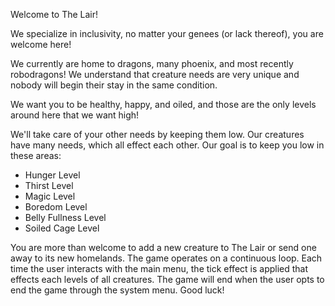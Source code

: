 Welcome to The Lair!

We specialize in inclusivity, no matter your genees (or lack thereof), you are welcome here!

We currently are home to dragons, many phoenix, and most recently robodragons!  We understand that creature needs are very unique and nobody will begin their stay in the same condition.

We want you to be healthy, happy, and oiled, and those are the only levels around here that we want high!

We'll take care of your other needs by keeping them low.  Our creatures have many needs, which all effect each other.  Our goal is to keep you low in these areas:

* Hunger Level
* Thirst Level
* Magic Level
* Boredom Level
* Belly Fullness Level
* Soiled Cage Level




You are more than welcome to add a new creature to The Lair or send one away to its new homelands. The game operates on a continuous loop. Each time the user interacts with the main menu, the tick effect is applied that effects each levels of all creatures. The game will end when the user opts to end the game through the system menu. Good luck!